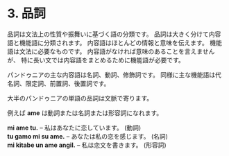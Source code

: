 
# 3. 品詞

品詞は文法上の性質や振舞いに基づく語の分類です。
品詞は大きく分けて内容語と機能語に分類されます。
内容語はほとんどの情報と意味を伝えます。
機能語は文法に必要なものです。
内容語がなければ意味のあることを言えませんが、
特に長い文では内容語をまとめるために機能語が必要です。

パンドゥニアの主な内容語は名詞、動詞、修飾詞です。
同様に主な機能語は代名詞、限定詞、前置詞、後置詞です。

大半のパンドゥニアの単語の品詞は文脈で寄ります。

例えば **ame** は動詞または名詞または形容詞になれます。

**mi ame tu.**
– 私はあなたに恋しています。 (動詞)  
**tu gamo mi su ame.**
– あなたは私の恋を感じます。 (名詞)  
**mi kitabe un ame angil.**
– 私は恋文を書きます。 (形容詞)


